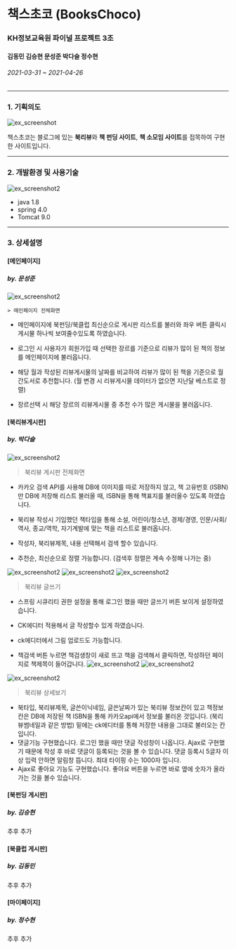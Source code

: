 책스초코 (BooksChoco)
========
### KH정보교육원 파이널 프로젝트 3조
#### **김동민 김승현 문성준 박다슬 정수현**
###### 2021-03-31 ~ 2021-04-26
---------------------------------------
### 1. 기획의도
   
![ex_screenshot](purpose.png)

책스초코는 블로그에 있는 **북리뷰**와 **책 펀딩 사이트**, **책 소모임 사이트**를 접목하여 구현한 사이트입니다.

---------------------------------------

### 2. 개발환경 및 사용기술
   
![ex_screenshot2](developer.png)

* java 1.8
* spring 4.0
* Tomcat 9.0

---------------------------------------

### 3. 상세설명
   #### [메인페이지]
   ##### by. 문성준
   ![ex_screenshot2](mainpage.png)
   
    > 메인페이지 전체화면

   + 메인페이지에 북펀딩/북클럽 최신순으로 게시판 리스트를 불러와 좌우 버튼 클릭시 게시물 하나씩 보여줄수있도록 하였습니다.
         
   +  로그인 시 사용자가 회원가입 때 선택한 장르를 기준으로 리뷰가 많이 된 책의 정보를 메인페이지에 불러옵니다.
  
   +  해당 월과 작성된 리뷰게시물의 날짜를 비교하여 리뷰가 많이 된 책을 기준으로 월간도서로 추천합니다. (월 변경 시 리뷰게시물 데이터가 없으면 지난달 베스트로 정렬)
  
   +  장르선택 시 해당 장르의 리뷰게시물 중 추천 수가 많은 게시물을 불러옵니다.

  
   
   #### [북리뷰게시판]
   ##### by. 박다슬

   ![ex_screenshot2](review.png)
   > 북리뷰 게시판 전체화면

   + 카카오 검색 API를 사용해 DB에 이미지를 따로 저장하지 않고, 책 고유번호 (ISBN)만 DB에 저장해 리스트 불러올 때, ISBN을 통해 책표지를 불러올수 있도록 하였습니다.
         
   +  북리뷰 작성시 기입했던 책타입을 통해 소설, 어린이/청소년, 경제/경영, 인문/사회/역사, 종교/역학, 자기계발에 맞는 책을 리스트로 불러옵니다.
  
   +  작성자, 북리뷰제목, 내용 선택해서 검색 할수 있습니다.
  
   +  추천순, 최신순으로 정렬 가능합니다. (검색후 정렬은 계속 수정해 나가는 중)

![ex_screenshot2](review4.png)
![ex_screenshot2](review5.png) 
![ex_screenshot2](review6.png)
   
   > 북리뷰 글쓰기

   + 스프링 시큐리티 권한 설정을 통해 로그인 했을 때만 글쓰기 버튼 보이게 설정하였습니다.
  
   +  CK에디터 적용해서 글 작성할수 있게 하였습니다.
   + ck에디터에서 그림 업로드도 가능합니다.
   + 책검색 버튼 누르면 책검생창이 새로 뜨고 책을 검색해서 클릭하면, 작성하던 페이지로 책제목이 들어갑니다.
    ![ex_screenshot2](review7.png)
    ![ex_screenshot2](review8.png)

![ex_screenshot2](review9.png)
     
> 북리뷰 상세보기

 + 북타입, 북리뷰제목, 글쓴이닉네임, 글쓴날짜가 있는 북리뷰 정보칸이 있고 책정보칸은 DB에 저장된 책 ISBN을 통해 카카오api에서 정보를 불러온 것입니다. (북리뷰썸네일과 같은 방법) 밑에는 ck에디터를 통해 저장한 내용을 그대로 불러오는 칸입니다.
 + 댓글기능 구현했습니다. 로그인 했을 때만 댓글 작성창이 나옵니다. Ajax로 구현했기 때문에 작성 후 바로 댓글이 등록되는 것을 볼 수 있습니다. 댓글 등록시 5글자 이상 입력 안하면 알림창 뜹니다. 최대 타이핑 수는 1000자 입니다.
 + Ajax로 좋아요 기능도 구현했습니다. 좋아요 버튼을 누르면 바로 옆에 숫자가 올라가는 것을 볼수 있습니다.

#### [북펀딩 게시판]
   ##### by. 김승현
   추후 추가

#### [북클럽 게시판]
   ##### by. 김동민
   추후 추가

#### [마이페이지]
   ##### by. 정수현
   추후 추가
